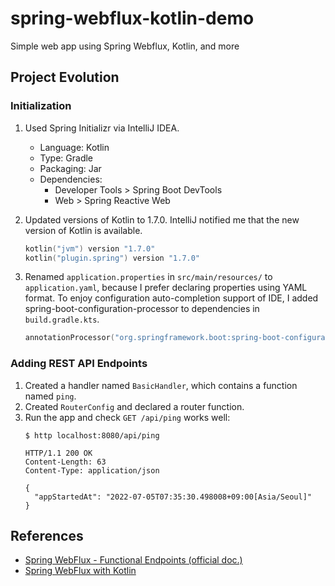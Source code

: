 # spring-webflux-kotlin-demo

Simple web app using Spring Webflux, Kotlin, and more

## Project Evolution

### Initialization

1. Used Spring Initializr via IntelliJ IDEA.
   - Language: Kotlin
   - Type: Gradle
   - Packaging: Jar
   - Dependencies:
     - Developer Tools > Spring Boot DevTools
     - Web > Spring Reactive Web

2. Updated versions of Kotlin to 1.7.0. IntelliJ notified me that the new version of Kotlin is available.
   ```kt
   kotlin("jvm") version "1.7.0"
   kotlin("plugin.spring") version "1.7.0"
   ```

3. Renamed `application.properties` in `src/main/resources/` to `application.yaml`, because I prefer declaring properties using YAML format. To enjoy configuration auto-completion support of IDE, I added spring-boot-configuration-processor to dependencies in `build.gradle.kts`.
   ```kt
   annotationProcessor("org.springframework.boot:spring-boot-configuration-processor")
   ```

### Adding REST API Endpoints

1. Created a handler named `BasicHandler`, which contains a function named `ping`.
2. Created `RouterConfig` and declared a router function.
3. Run the app and check `GET /api/ping` works well:
   ```shell
   $ http localhost:8080/api/ping

   HTTP/1.1 200 OK
   Content-Length: 63
   Content-Type: application/json

   {
     "appStartedAt": "2022-07-05T07:35:30.498008+09:00[Asia/Seoul]"
   }
   ```

## References

- [Spring WebFlux - Functional Endpoints (official doc.)](https://docs.spring.io/spring-framework/docs/current/reference/html/web-reactive.html#webflux-fn)
- [Spring WebFlux with Kotlin](https://www.baeldung.com/kotlin/spring-webflux-kotlin)
